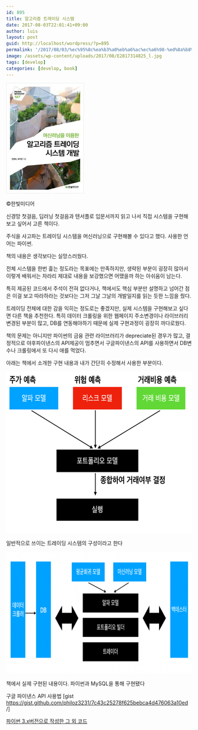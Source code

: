 ```yaml
---
id: 895
title: 알고리즘 트레이딩 시스템
date: 2017-08-03T22:01:41+09:00
author: luis
layout: post
guid: http://localhost/wordpress/?p=895
permalink: '/2017/08/03/%ec%95%8c%ea%b3%a0%eb%a6%ac%ec%a6%98-%ed%8a%b8%eb%a0%88%ec%9d%b4%eb%94%a9-%ec%8b%9c%ec%8a%a4%ed%85%9c-%ec%b1%85-%ec%9d%bd%ea%b3%a0-%ea%b0%9c%eb%b0%9c/'
image: /assets/wp-content/uploads/2017/08/E2817314825_l.jpg
tags: [develop]
categories: [develop, book]
---
```

<img class="size-medium wp-image-896" src="/assets/wp-content/uploads/2017/08/E2817314825_l-211x300.jpg" alt="" width="211" height="300">

©한빛미디어

신경망 첫걸음, 딥러닝 첫걸음과 텐서플로 입문서까지 읽고 나서 직접 시스템을 구현해보고 싶어서 고른 책이다.
<!--more-->

주식을 사고파는 트레이딩 시스템을 머신러닝으로 구현해볼 수 있다고 했다. 사용한 언어는 파이썬.

책의 내용은 생각보다는 실망스러웠다.

전체 시스템을 한번 흝는 정도라는 목표에는 만족하지만, 생략된 부분이 굉장히 많아서 이렇게 배워서는 차라리 제대로 내용을 보강했으면 어땠을까 하는 아쉬움이 남는다.

특히 제공된 코드에서 주석이 전혀 없다거나, 책에서도 핵심 부분만 설명하고 넘어간 점은 이걸 보고 따라하라는 것보다는 그저 그날 그날의 개발일지를 읽는 듯한 느낌을 줬다.

트레이딩 전체에 대한 감을 익히는 정도로는 좋겠지만, 실제 시스템을 구현해보고 싶다면 다른 책을 추천한다.
특히 데이터 크롤링을 위한 웹페이지 주소변경이나 라이브러리 변경된 부분이 많고, DB를 연동해야하기 때문에 실제 구현과정이 굉장히 까다로웠다.

책의 문제는 아니지만 파이썬의 금융 관련 라이브러리가 depreciate된 경우가 많고, 결정적으로 야후파이낸스의 API제공이 멈추면서 구글파이낸스의 API를 사용하면서 DB변수나 크롤링에서 또 다시 애를 먹었다.

아래는 책에서 소개한 구현 내용과 내가 간단히 수정해서 사용한 부분이다.

<img class="size-full wp-image-900" src="/assets/wp-content/uploads/2017/08/-2017-08-03-오후-9.50.42.png" alt="" width="631" height="438">

일반적으로 쓰이는 트레이딩 시스템의 구성이라고 한다

<img class="size-full wp-image-901" src="/assets/wp-content/uploads/2017/08/-2017-08-03-오후-9.51.16-e1501765179875.png" alt="" width="800" height="330">

책에서 실제 구현된 내용이다. 파이썬과 MySQL을 통해 구현됐다

구글 파이낸스 API 사용법
[gist https://gist.github.com/philoz3231/7c43c25278f625bebca4d476063a10ed /]

<a href="https://github.com/philoz3231/trading" target="_blank" rel="noopener">파이썬 3.x버전으로 작성한 그 외 코드</a>